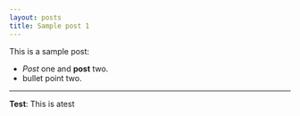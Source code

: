 ```yaml
---
layout: posts
title: Sample post 1
---
```


This is a sample post:
- *Post* one and **post** two.
- bullet point two.


---
**Test**: This is atest
